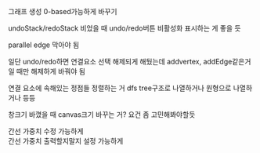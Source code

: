 그래프 생성 0-based가능하게 바꾸기   


undoStack/redoStack 비었을 때 undo/redo버튼 비활성화 표시하는 게 좋을 듯   

parallel edge 막아야 됨   

일단 undo/redo하면 연결요소 선택 해제되게 해뒀는데 addvertex, addEdge같은거일 때만 해제하게 바꿔야 됨

연결 요소에 속해있는 정점들 정렬하는 거 dfs tree구조로 나열하거나 원형으로 나열하거나 등등

창크기 바꼈을 때 canvas크기 바꾸는 거? 요건 좀 고민해봐야할듯   

간선 가중치 수정 가능하게   
간선 가중치 출력할지말지 설정 가능하게   